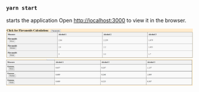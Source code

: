 
### `yarn start`
starts the application
Open [http://localhost:3000](http://localhost:3000) to view it in the browser.

![Flavanoids Calculation table](image.png)
![Gamma Calculation table](image-1.png)